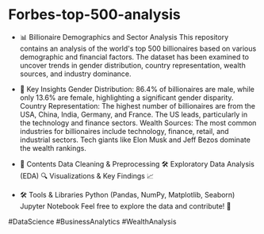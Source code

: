 # Forbes-top-500-analysis

* 📊 Billionaire Demographics and Sector Analysis
This repository contains an analysis of the world's top 500 billionaires based on various demographic and financial factors. The dataset has been examined to uncover trends in gender distribution, country representation, wealth sources, and industry dominance.

* 📌 Key Insights
Gender Distribution: 86.4% of billionaires are male, while only 13.6% are female, highlighting a significant gender disparity.
Country Representation: The highest number of billionaires are from the USA, China, India, Germany, and France. The US leads, particularly in the technology and finance sectors.
Wealth Sources: The most common industries for billionaires include technology, finance, retail, and industrial sectors. Tech giants like Elon Musk and Jeff Bezos dominate the wealth rankings.
* 📂 Contents
Data Cleaning & Preprocessing 🛠️
Exploratory Data Analysis (EDA) 🔍
Visualizations & Key Findings 📈
* 🛠️ Tools & Libraries
Python (Pandas, NumPy, Matplotlib, Seaborn)
Jupyter Notebook
Feel free to explore the data and contribute! 🚀

#DataScience #BusinessAnalytics #WealthAnalysis

